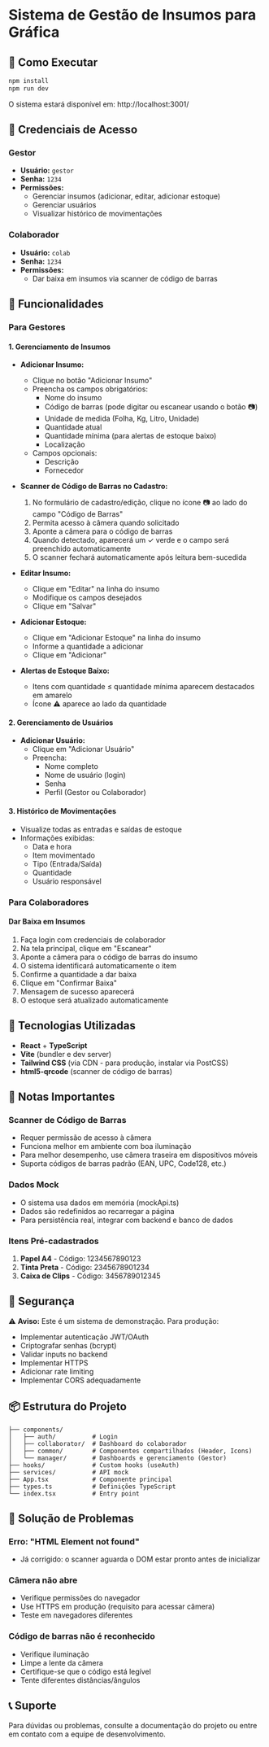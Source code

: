# Sistema de Gestão de Insumos para Gráfica

## 🚀 Como Executar

```bash
npm install
npm run dev
```

O sistema estará disponível em: http://localhost:3001/

## 👥 Credenciais de Acesso

### Gestor
- **Usuário:** `gestor`
- **Senha:** `1234`
- **Permissões:** 
  - Gerenciar insumos (adicionar, editar, adicionar estoque)
  - Gerenciar usuários
  - Visualizar histórico de movimentações

### Colaborador
- **Usuário:** `colab`
- **Senha:** `1234`
- **Permissões:**
  - Dar baixa em insumos via scanner de código de barras

## 📱 Funcionalidades

### Para Gestores

#### 1. Gerenciamento de Insumos
- **Adicionar Insumo:**
  - Clique no botão "Adicionar Insumo"
  - Preencha os campos obrigatórios:
    - Nome do insumo
    - Código de barras (pode digitar ou escanear usando o botão 📷)
    - Unidade de medida (Folha, Kg, Litro, Unidade)
    - Quantidade atual
    - Quantidade mínima (para alertas de estoque baixo)
    - Localização
  - Campos opcionais:
    - Descrição
    - Fornecedor

- **Scanner de Código de Barras no Cadastro:**
  1. No formulário de cadastro/edição, clique no ícone 📷 ao lado do campo "Código de Barras"
  2. Permita acesso à câmera quando solicitado
  3. Aponte a câmera para o código de barras
  4. Quando detectado, aparecerá um ✓ verde e o campo será preenchido automaticamente
  5. O scanner fechará automaticamente após leitura bem-sucedida

- **Editar Insumo:**
  - Clique em "Editar" na linha do insumo
  - Modifique os campos desejados
  - Clique em "Salvar"

- **Adicionar Estoque:**
  - Clique em "Adicionar Estoque" na linha do insumo
  - Informe a quantidade a adicionar
  - Clique em "Adicionar"

- **Alertas de Estoque Baixo:**
  - Itens com quantidade ≤ quantidade mínima aparecem destacados em amarelo
  - Ícone ⚠️ aparece ao lado da quantidade

#### 2. Gerenciamento de Usuários
- **Adicionar Usuário:**
  - Clique em "Adicionar Usuário"
  - Preencha:
    - Nome completo
    - Nome de usuário (login)
    - Senha
    - Perfil (Gestor ou Colaborador)

#### 3. Histórico de Movimentações
- Visualize todas as entradas e saídas de estoque
- Informações exibidas:
  - Data e hora
  - Item movimentado
  - Tipo (Entrada/Saída)
  - Quantidade
  - Usuário responsável

### Para Colaboradores

#### Dar Baixa em Insumos
1. Faça login com credenciais de colaborador
2. Na tela principal, clique em "Escanear"
3. Aponte a câmera para o código de barras do insumo
4. O sistema identificará automaticamente o item
5. Confirme a quantidade a dar baixa
6. Clique em "Confirmar Baixa"
7. Mensagem de sucesso aparecerá
8. O estoque será atualizado automaticamente

## 🔧 Tecnologias Utilizadas

- **React** + **TypeScript**
- **Vite** (bundler e dev server)
- **Tailwind CSS** (via CDN - para produção, instalar via PostCSS)
- **html5-qrcode** (scanner de código de barras)

## 📝 Notas Importantes

### Scanner de Código de Barras
- Requer permissão de acesso à câmera
- Funciona melhor em ambiente com boa iluminação
- Para melhor desempenho, use câmera traseira em dispositivos móveis
- Suporta códigos de barras padrão (EAN, UPC, Code128, etc.)

### Dados Mock
- O sistema usa dados em memória (mockApi.ts)
- Dados são redefinidos ao recarregar a página
- Para persistência real, integrar com backend e banco de dados

### Itens Pré-cadastrados
1. **Papel A4** - Código: 1234567890123
2. **Tinta Preta** - Código: 2345678901234
3. **Caixa de Clips** - Código: 3456789012345

## 🔐 Segurança

⚠️ **Aviso:** Este é um sistema de demonstração. Para produção:
- Implementar autenticação JWT/OAuth
- Criptografar senhas (bcrypt)
- Validar inputs no backend
- Implementar HTTPS
- Adicionar rate limiting
- Implementar CORS adequadamente

## 📦 Estrutura do Projeto

```
├── components/
│   ├── auth/          # Login
│   ├── collaborator/  # Dashboard do colaborador
│   ├── common/        # Componentes compartilhados (Header, Icons)
│   └── manager/       # Dashboards e gerenciamento (Gestor)
├── hooks/             # Custom hooks (useAuth)
├── services/          # API mock
├── App.tsx            # Componente principal
├── types.ts           # Definições TypeScript
└── index.tsx          # Entry point
```

## 🐛 Solução de Problemas

### Erro: "HTML Element not found"
- Já corrigido: o scanner aguarda o DOM estar pronto antes de inicializar

### Câmera não abre
- Verifique permissões do navegador
- Use HTTPS em produção (requisito para acessar câmera)
- Teste em navegadores diferentes

### Código de barras não é reconhecido
- Verifique iluminação
- Limpe a lente da câmera
- Certifique-se que o código está legível
- Tente diferentes distâncias/ângulos

## 📞 Suporte

Para dúvidas ou problemas, consulte a documentação do projeto ou entre em contato com a equipe de desenvolvimento.
